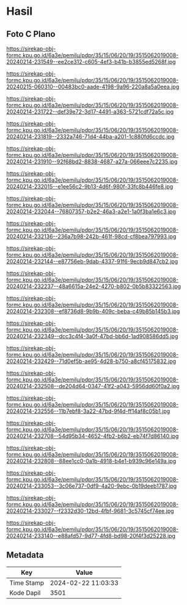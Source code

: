 # Hasil

## Foto C Plano

https://sirekap-obj-formc.kpu.go.id/6a3e/pemilu/pdpr/35/15/06/20/19/3515062019008-20240214-231549--ee2ce312-c605-4ef3-b41b-b3855ed5268f.jpg

https://sirekap-obj-formc.kpu.go.id/6a3e/pemilu/pdpr/35/15/06/20/19/3515062019008-20240215-060310--00483bc0-aade-4198-9a96-220a8a5a0eea.jpg

https://sirekap-obj-formc.kpu.go.id/6a3e/pemilu/pdpr/35/15/06/20/19/3515062019008-20240214-231722--def39e72-3d17-4491-a363-5721cdf72a5c.jpg

https://sirekap-obj-formc.kpu.go.id/6a3e/pemilu/pdpr/35/15/06/20/19/3515062019008-20240214-231819--2332a746-71d4-44ba-a201-1c880fd6ccdc.jpg

https://sirekap-obj-formc.kpu.go.id/6a3e/pemilu/pdpr/35/15/06/20/19/3515062019008-20240214-231910--92f68bd2-8838-4687-a27a-066eee7c2235.jpg

https://sirekap-obj-formc.kpu.go.id/6a3e/pemilu/pdpr/35/15/06/20/19/3515062019008-20240214-232015--e1ee56c2-9b13-4d6f-980f-33fc8b446fe8.jpg

https://sirekap-obj-formc.kpu.go.id/6a3e/pemilu/pdpr/35/15/06/20/19/3515062019008-20240214-232044--76807357-b2e2-46a3-a2e1-1a0f3ba1e6c3.jpg

https://sirekap-obj-formc.kpu.go.id/6a3e/pemilu/pdpr/35/15/06/20/19/3515062019008-20240214-232136--236a7b98-242b-461f-98cd-cf8bea797993.jpg

https://sirekap-obj-formc.kpu.go.id/6a3e/pemilu/pdpr/35/15/06/20/19/3515062019008-20240214-232144--e87756eb-9dab-4337-91f6-9ecb9d847cb2.jpg

https://sirekap-obj-formc.kpu.go.id/6a3e/pemilu/pdpr/35/15/06/20/19/3515062019008-20240214-232237--48a6615a-24e2-4270-b802-0b5b83322563.jpg

https://sirekap-obj-formc.kpu.go.id/6a3e/pemilu/pdpr/35/15/06/20/19/3515062019008-20240214-232308--ef8736d8-9b9b-409c-beba-c49b85b145b3.jpg

https://sirekap-obj-formc.kpu.go.id/6a3e/pemilu/pdpr/35/15/06/20/19/3515062019008-20240214-232349--dcc3c4f4-3a0f-47bd-bb6d-1ad908586dd5.jpg

https://sirekap-obj-formc.kpu.go.id/6a3e/pemilu/pdpr/35/15/06/20/19/3515062019008-20240214-232429--71d0ef5b-ae95-4d28-b750-a8cf45175832.jpg

https://sirekap-obj-formc.kpu.go.id/6a3e/pemilu/pdpr/35/15/06/20/19/3515062019008-20240214-232508--de204d64-0347-41f2-a043-5956dd60f0a2.jpg

https://sirekap-obj-formc.kpu.go.id/6a3e/pemilu/pdpr/35/15/06/20/19/3515062019008-20240214-232556--11b7ebf8-3a22-47bd-9f4d-ff14af8c05b1.jpg

https://sirekap-obj-formc.kpu.go.id/6a3e/pemilu/pdpr/35/15/06/20/19/3515062019008-20240214-232708--54d95b34-4652-4fb2-b6b2-eb74f7d86140.jpg

https://sirekap-obj-formc.kpu.go.id/6a3e/pemilu/pdpr/35/15/06/20/19/3515062019008-20240214-232808--88ee1cc0-0a1b-4918-b4e1-b939c96e149a.jpg

https://sirekap-obj-formc.kpu.go.id/6a3e/pemilu/pdpr/35/15/06/20/19/3515062019008-20240214-233053--3c06e737-0df9-4a20-9ebc-0b19deeb1787.jpg

https://sirekap-obj-formc.kpu.go.id/6a3e/pemilu/pdpr/35/15/06/20/19/3515062019008-20240214-233027--f2332d30-12bd-4fbf-9681-3c5745cf74ee.jpg

https://sirekap-obj-formc.kpu.go.id/6a3e/pemilu/pdpr/35/15/06/20/19/3515062019008-20240214-233140--e88afd57-9d77-4fd8-bd98-20f4f3d25228.jpg


## Metadata

| Key        | Value               |
| ---------- | ------------------- |
| Time Stamp | 2024-02-22 11:03:33 |
| Kode Dapil | 3501                |



